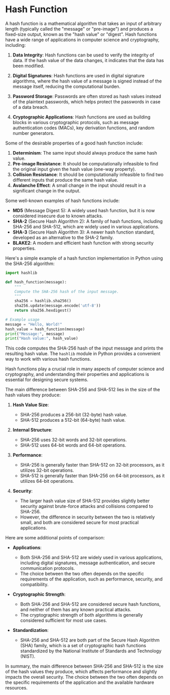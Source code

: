# Hash Function

A hash function is a mathematical algorithm that takes an input of arbitrary length (typically called the "message" or "pre-image") and produces a fixed-size output, known as the "hash value" or "digest". Hash functions have a wide range of applications in computer science and cryptography, including:

1. **Data Integrity**: Hash functions can be used to verify the integrity of data. If the hash value of the data changes, it indicates that the data has been modified.

2. **Digital Signatures**: Hash functions are used in digital signature algorithms, where the hash value of a message is signed instead of the message itself, reducing the computational burden.

3. **Password Storage**: Passwords are often stored as hash values instead of the plaintext passwords, which helps protect the passwords in case of a data breach.

4. **Cryptographic Applications**: Hash functions are used as building blocks in various cryptographic protocols, such as message authentication codes (MACs), key derivation functions, and random number generators.

Some of the desirable properties of a good hash function include:

1. **Determinism**: The same input should always produce the same hash value.
2. **Pre-image Resistance**: It should be computationally infeasible to find the original input given the hash value (one-way property).
3. **Collision Resistance**: It should be computationally infeasible to find two different inputs that produce the same hash value.
4. **Avalanche Effect**: A small change in the input should result in a significant change in the output.

Some well-known examples of hash functions include:

- **MD5** (Message Digest 5): A widely used hash function, but it is now considered insecure due to known attacks.
- **SHA-2** (Secure Hash Algorithm 2): A family of hash functions, including SHA-256 and SHA-512, which are widely used in various applications.
- **SHA-3** (Secure Hash Algorithm 3): A newer hash function standard, developed as an alternative to the SHA-2 family.
- **BLAKE2**: A modern and efficient hash function with strong security properties.

Here's a simple example of a hash function implementation in Python using the SHA-256 algorithm:

```python
import hashlib

def hash_function(message):
    """
    Compute the SHA-256 hash of the input message.
    """
    sha256 = hashlib.sha256()
    sha256.update(message.encode('utf-8'))
    return sha256.hexdigest()

# Example usage
message = "Hello, World!"
hash_value = hash_function(message)
print("Message:", message)
print("Hash value:", hash_value)
```

This code computes the SHA-256 hash of the input message and prints the resulting hash value. The `hashlib` module in Python provides a convenient way to work with various hash functions.

Hash functions play a crucial role in many aspects of computer science and cryptography, and understanding their properties and applications is essential for designing secure systems.

The main difference between SHA-256 and SHA-512 lies in the size of the hash values they produce:

1. **Hash Value Size**:

   - SHA-256 produces a 256-bit (32-byte) hash value.
   - SHA-512 produces a 512-bit (64-byte) hash value.

2. **Internal Structure**:

   - SHA-256 uses 32-bit words and 32-bit operations.
   - SHA-512 uses 64-bit words and 64-bit operations.

3. **Performance**:

   - SHA-256 is generally faster than SHA-512 on 32-bit processors, as it utilizes 32-bit operations.
   - SHA-512 is generally faster than SHA-256 on 64-bit processors, as it utilizes 64-bit operations.

4. **Security**:
   - The larger hash value size of SHA-512 provides slightly better security against brute-force attacks and collisions compared to SHA-256.
   - However, the difference in security between the two is relatively small, and both are considered secure for most practical applications.

Here are some additional points of comparison:

- **Applications**:

  - Both SHA-256 and SHA-512 are widely used in various applications, including digital signatures, message authentication, and secure communication protocols.
  - The choice between the two often depends on the specific requirements of the application, such as performance, security, and compatibility.

- **Cryptographic Strength**:

  - Both SHA-256 and SHA-512 are considered secure hash functions, and neither of them has any known practical attacks.
  - The cryptographic strength of both algorithms is generally considered sufficient for most use cases.

- **Standardization**:
  - SHA-256 and SHA-512 are both part of the Secure Hash Algorithm (SHA) family, which is a set of cryptographic hash functions standardized by the National Institute of Standards and Technology (NIST).

In summary, the main difference between SHA-256 and SHA-512 is the size of the hash values they produce, which affects performance and slightly impacts the overall security. The choice between the two often depends on the specific requirements of the application and the available hardware resources.
